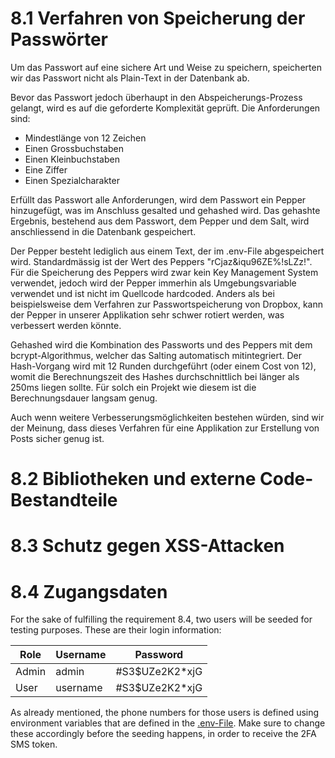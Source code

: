 # 8.1 Verfahren von Speicherung der Passwörter

Um das Passwort auf eine sichere Art und Weise zu speichern, speicherten wir das Passwort nicht als Plain-Text in der Datenbank ab.

Bevor das Passwort jedoch überhaupt in den Abspeicherungs-Prozess gelangt, wird es auf die geforderte Komplexität geprüft. Die Anforderungen sind:

- Mindestlänge von 12 Zeichen
- Einen Grossbuchstaben
- Einen Kleinbuchstaben
- Eine Ziffer
- Einen Spezialcharakter

Erfüllt das Passwort alle Anforderungen, wird dem Passwort ein Pepper hinzugefügt, was im Anschluss gesalted und gehashed wird. Das gehashte Ergebnis, bestehend aus dem Passwort, dem Pepper und dem Salt, wird anschliessend in die Datenbank gespeichert.

Der Pepper besteht lediglich aus einem Text, der im .env-File abgespeichert wird. Standardmässig ist der Wert des Peppers "rCjaz&iqu96ZE%!sLZz!". Für die Speicherung des Peppers wird zwar kein Key Management System verwendet, jedoch wird der Pepper immerhin als Umgebungsvariable verwendet und ist nicht im Quellcode hardcoded. Anders als bei beispielsweise dem Verfahren zur Passwortspeicherung von Dropbox, kann der Pepper in unserer Applikation sehr schwer rotiert werden, was verbessert werden könnte.

Gehashed wird die Kombination des Passworts und des Peppers mit dem bcrypt-Algorithmus, welcher das Salting automatisch mitintegriert. Der Hash-Vorgang wird mit 12 Runden durchgeführt (oder einem Cost von 12), womit die Berechnungszeit des Hashes durchschnittlich bei länger als 250ms liegen sollte. Für solch ein Projekt wie diesem ist die Berechnungsdauer langsam genug.

Auch wenn weitere Verbesserungsmöglichkeiten bestehen würden, sind wir der Meinung, dass dieses Verfahren für eine Applikation zur Erstellung von Posts sicher genug ist.

# 8.2 Bibliotheken und externe Code-Bestandteile

# 8.3 Schutz gegen XSS-Attacken

# 8.4 Zugangsdaten

For the sake of fulfilling the requirement 8.4, two users will be seeded for testing purposes. These are their login information:

| Role  | Username | Password        |
| ----- | -------- | --------------- |
| Admin | admin    | \#S3$UZe2K2*xjG |
| User  | username | \#S3$UZe2K2*xjG |

As already mentioned, the phone numbers for those users is defined using environment variables that are defined in the [.env-File](./source/server/.env). Make sure to change these accordingly before the seeding happens, in order to receive the 2FA SMS token.
